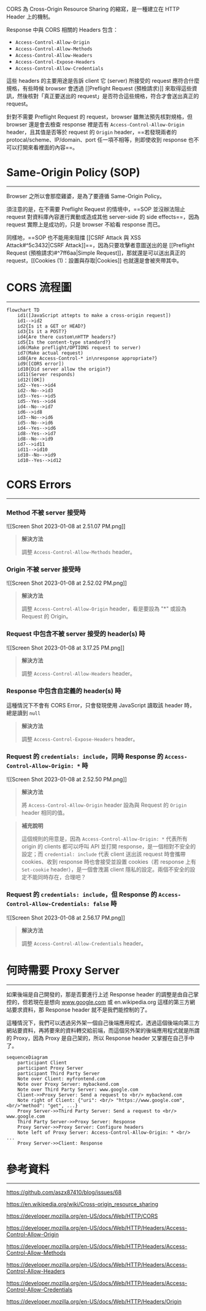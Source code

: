 CORS 為 Cross-Origin Resource Sharing 的縮寫，是一種建立在 HTTP Header 上的機制。

Response 中與 CORS 相關的 Headers 包含：

- `Access-Control-Allow-Origin`
- `Access-Control-Allow-Methods`
- `Access-Control-Allow-Headers`
- `Access-Control-Expose-Headers`
- `Access-Control-Allow-Credentials`

這些 headers 的主要用途是告訴 client 它 (server) 所接受的 request 應符合什麼規格，有些時候 browser 會透過 [[Preflight Request (預檢請求)]] 來取得這些資訊，然後核對「真正要送出的 request」是否符合這些規格，符合才會送出真正的 request。

針對不需要 Preflight Request 的 request，browser 雖無法預先核對規格，但 browser 還是會去檢查 response 裡是否有 `Access-Control-Allow-Origin`  header，且其值是否等於 request 的 `Origin` header，==若發現兩者的 protocal/scheme、IP/domain、port 任一項不相等，則即使收到 response 也不可以打開來看裡面的內容==。

# Same-Origin Policy (SOP)

---

Browser 之所以會那麼雞婆，是為了要遵循 Same-Origin Policy。

須注意的是，在不需要 Preflight Request 的情境中，==SOP 並沒辦法阻止 request 對資料庫內容進行異動或造成其他 server-side 的 side effects==，因為 request 實際上是成功的，只是 browser 不給看 response 而已。

同樣地，==SOP 也不能用來阻擋 [[CSRF Attack 與 XSS Attack#^5c3432|CSRF Attack]]==，因為只要攻擊者意圖送出的是 [[Preflight Request (預檢請求)#^7ff6aa|Simple Request]]，那就還是可以送出真正的 request，[[Cookies (1)：設置與存取|Cookies]] 也就還是會被夾帶其中。

# CORS 流程圖

---

```mermaid
flowchart TD
    id1([JavaScript attepts to make a cross-origin request])
    id1-->id2
	id2{Is it a GET or HEAD?}
	id3{Is it a POST?}
	id4{Are there custom\nHTTP headers?}
	id5{Is the content-type standard?}
	id6(Make preflight/OPTIONS request to server)
	id7(Make actual request)
	id8{Are Access-Control-* in\nresponse appropriate?}
	id9([CORS error])
	id10{Did server allow the origin?}
	id11(Server responds)
	id12([OK])
	id2--Yes-->id4
	id2--No-->id3
	id3--Yes-->id5
	id5--Yes-->id4
	id4--No-->id7
	id6-->id8
	id3--No-->id6
	id5--No-->id6
	id4--Yes-->id6
	id8--Yes-->id7
	id8--No-->id9
	id7-->id11
	id11-->id10
	id10--No-->id9
	id10--Yes-->id12
```

# CORS Errors

---

### Method 不被 server 接受時

![[Screen Shot 2023-01-08 at 2.51.07 PM.png]]

>**解決方法**
>
>調整 `Access-Control-Allow-Methods` header。

### Origin 不被 server 接受時

![[Screen Shot 2023-01-08 at 2.52.02 PM.png]]

>**解決方法**
>
>調整 `Access-Control-Allow-Origin` header，看是要設為 "\*" 或設為 Request 的 Origin。

### Request 中包含不被 server 接受的 header(s) 時

![[Screen Shot 2023-01-08 at 3.17.25 PM.png]]

>**解決方法**
>
>調整 `Access-Control-Allow-Headers` header。

### Response 中包含自定義的 header(s) 時

這種情況下不會有 CORS Error，只會發現使用 JavaScript 讀取該 header 時，總是讀到 `null`

>**解決方法**
>
>調整 `Access-Control-Expose-Headers` header。

### Request 的 `credentials: include`，同時 Response 的 `Access-Control-Allow-Origin: *` 時

![[Screen Shot 2023-01-08 at 2.52.50 PM.png]]

>**解決方法**
>
>將 `Access-Control-Allow-Origin` header 設為與 Request 的 `Origin` header 相同的值。

>**補充說明**
>
>這個規則的用意是，因為 `Access-Control-Allow-Origin: *` 代表所有 origin 的 clients 都可以呼叫 API 並打開 response，是一個相對不安全的設定；而 `credential: include` 代表 client 送出該 request 時會攜帶 cookies、收到 response 時也會接受並設置 cookies（若 response 上有 `Set-cookie` header），是一個會洩漏 client 隱私的設定。兩個不安全的設定不能同時存在，合理吧？

### Request 的 `credentials: include`，但 Response 的 `Access-Control-Allow-Credentials: false` 時

![[Screen Shot 2023-01-08 at 2.56.17 PM.png]]

>**解決方法**
>
>調整 `Access-Control-Allow-Credentials` header。

# 何時需要 Proxy Server

---

如果後端是自己開發的，那是否要進行上述 Response header 的調整是由自己掌控的，但若現在是想向 www.google.com 或 en.wikipedia.org 這樣的第三方網站要求資料，那 Response header 就不是我們能控制的了。

這種情況下，我們可以透過另外架一個自己後端應用程式，透過這個後端向第三方網站要資料，再將要來的資料轉交給前端，而這個另外架的後端應用程式就是所謂的 Proxy，因為 Proxy 是自己架的，所以 Response header 又掌握在自己手中了。

```mermaid
sequenceDiagram
	participant Client
	participant Proxy Server
	participant Third Party Server
	Note over Client: myfrontend.com
	Note over Proxy Server: mybackend.com
	Note over Third Party Server: www.google.com
	Client->>Proxy Server: Send a request to <br/> mybackend.com
	Note right of Client: {"uri": <br/> "https://www.google.com", <br/>"method": "get", ...}
	Proxy Server->>Third Party Server: Send a request to <br/> www.google.com
	Third Party Server->>Proxy Server: Response
	Proxy Server->>Proxy Server: Configure headers
	Note left of Proxy Server: Access-Control-Allow-Origin: * <br/> ...
	Proxy Server->>Client: Response
```

# 參考資料

---

https://github.com/aszx87410/blog/issues/68

https://en.wikipedia.org/wiki/Cross-origin_resource_sharing

https://developer.mozilla.org/en-US/docs/Web/HTTP/CORS

https://developer.mozilla.org/en-US/docs/Web/HTTP/Headers/Access-Control-Allow-Origin

https://developer.mozilla.org/en-US/docs/Web/HTTP/Headers/Access-Control-Allow-Methods

https://developer.mozilla.org/en-US/docs/Web/HTTP/Headers/Access-Control-Allow-Headers

https://developer.mozilla.org/en-US/docs/Web/HTTP/Headers/Access-Control-Allow-Credentials

https://developer.mozilla.org/en-US/docs/Web/HTTP/Headers/Origin
